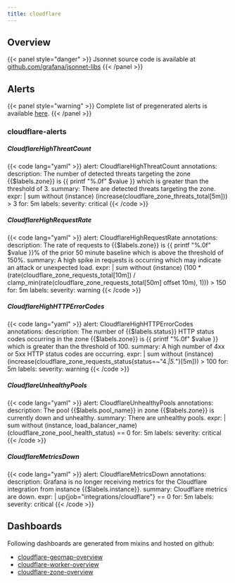 ```yaml
---
title: cloudflare
---
```


## Overview



{{< panel style="danger" >}}
Jsonnet source code is available at [github.com/grafana/jsonnet-libs](https://github.com/grafana/jsonnet-libs/tree/master/cloudflare-mixin)
{{< /panel >}}

## Alerts

{{< panel style="warning" >}}
Complete list of pregenerated alerts is available [here](https://github.com/monitoring-mixins/website/blob/master/assets/cloudflare/alerts.yaml).
{{< /panel >}}

### cloudflare-alerts

##### CloudflareHighThreatCount

{{< code lang="yaml" >}}
alert: CloudflareHighThreatCount
annotations:
  description: The number of detected threats targeting the zone {{$labels.zone}}
    is {{ printf "%.0f" $value }} which is greater than the threshold of 3.
  summary: There are detected threats targeting the zone.
expr: |
  sum without (instance) (increase(cloudflare_zone_threats_total[5m])) > 3
for: 5m
labels:
  severity: critical
{{< /code >}}
 
##### CloudflareHighRequestRate

{{< code lang="yaml" >}}
alert: CloudflareHighRequestRate
annotations:
  description: The rate of requests to {{$labels.zone}} is {{ printf "%.0f" $value
    }}% of the prior 50 minute baseline which is above the threshold of 150%.
  summary: A high spike in requests is occurring which may indicate an attack or unexpected
    load.
expr: |
  sum without (instance) (100 * (rate(cloudflare_zone_requests_total[10m]) / clamp_min(rate(cloudflare_zone_requests_total[50m] offset 10m), 1))) > 150
for: 5m
labels:
  severity: warning
{{< /code >}}
 
##### CloudflareHighHTTPErrorCodes

{{< code lang="yaml" >}}
alert: CloudflareHighHTTPErrorCodes
annotations:
  description: The number of {{$labels.status}} HTTP status codes occurring in the
    zone {{$labels.zone}} is {{ printf "%.0f" $value }} which is greater than the
    threshold of 100.
  summary: A high number of 4xx or 5xx HTTP status codes are occurring.
expr: |
  sum without (instance) (increase(cloudflare_zone_requests_status{status=~"4.*|5.*"}[5m])) > 100
for: 5m
labels:
  severity: warning
{{< /code >}}
 
##### CloudflareUnhealthyPools

{{< code lang="yaml" >}}
alert: CloudflareUnhealthyPools
annotations:
  description: The pool {{$labels.pool_name}} in zone {{$labels.zone}} is currently
    down and unhealthy.
  summary: There are unhealthy pools.
expr: |
  sum without (instance, load_balancer_name) (cloudflare_zone_pool_health_status) == 0
for: 5m
labels:
  severity: critical
{{< /code >}}
 
##### CloudflareMetricsDown

{{< code lang="yaml" >}}
alert: CloudflareMetricsDown
annotations:
  description: Grafana is no longer receiving metrics for the Cloudflare integration
    from instance {{$labels.instance}}.
  summary: Cloudflare metrics are down.
expr: |
  up{job="integrations/cloudflare"} == 0
for: 5m
labels:
  severity: critical
{{< /code >}}
 
## Dashboards
Following dashboards are generated from mixins and hosted on github:


- [cloudflare-geomap-overview](https://github.com/monitoring-mixins/website/blob/master/assets/cloudflare/dashboards/cloudflare-geomap-overview.json)
- [cloudflare-worker-overview](https://github.com/monitoring-mixins/website/blob/master/assets/cloudflare/dashboards/cloudflare-worker-overview.json)
- [cloudflare-zone-overview](https://github.com/monitoring-mixins/website/blob/master/assets/cloudflare/dashboards/cloudflare-zone-overview.json)
